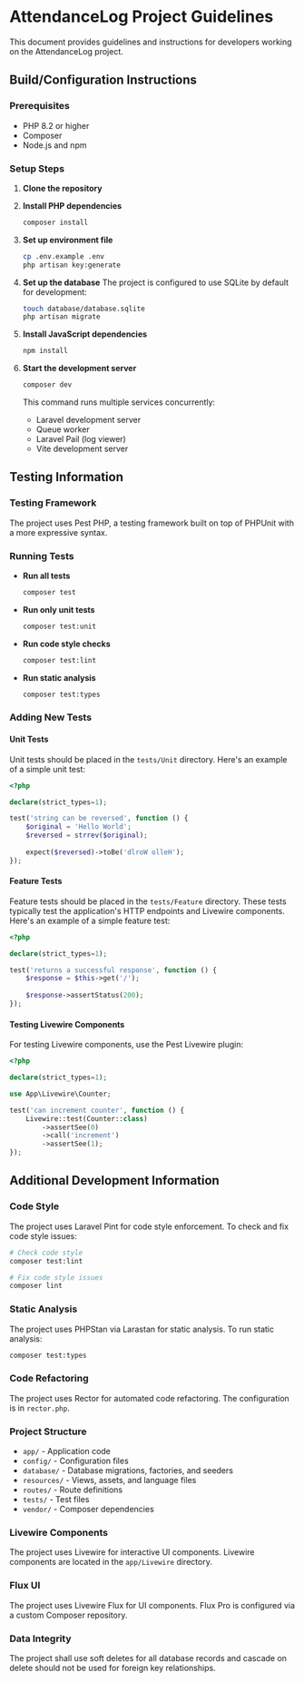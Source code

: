 # AttendanceLog Project Guidelines

This document provides guidelines and instructions for developers working on the AttendanceLog project.

## Build/Configuration Instructions

### Prerequisites
- PHP 8.2 or higher
- Composer
- Node.js and npm

### Setup Steps

1. **Clone the repository**

2. **Install PHP dependencies**
   ```bash
   composer install
   ```

3. **Set up environment file**
   ```bash
   cp .env.example .env
   php artisan key:generate
   ```

4. **Set up the database**
   The project is configured to use SQLite by default for development:
   ```bash
   touch database/database.sqlite
   php artisan migrate
   ```

5. **Install JavaScript dependencies**
   ```bash
   npm install
   ```

6. **Start the development server**
   ```bash
   composer dev
   ```
   This command runs multiple services concurrently:
   - Laravel development server
   - Queue worker
   - Laravel Pail (log viewer)
   - Vite development server

## Testing Information

### Testing Framework
The project uses Pest PHP, a testing framework built on top of PHPUnit with a more expressive syntax.

### Running Tests

- **Run all tests**
  ```bash
  composer test
  ```

- **Run only unit tests**
  ```bash
  composer test:unit
  ```

- **Run code style checks**
  ```bash
  composer test:lint
  ```

- **Run static analysis**
  ```bash
  composer test:types
  ```

### Adding New Tests

#### Unit Tests
Unit tests should be placed in the `tests/Unit` directory. Here's an example of a simple unit test:

```php
<?php

declare(strict_types=1);

test('string can be reversed', function () {
    $original = 'Hello World';
    $reversed = strrev($original);
    
    expect($reversed)->toBe('dlroW olleH');
});
```

#### Feature Tests
Feature tests should be placed in the `tests/Feature` directory. These tests typically test the application's HTTP endpoints and Livewire components. Here's an example of a simple feature test:

```php
<?php

declare(strict_types=1);

test('returns a successful response', function () {
    $response = $this->get('/');
    
    $response->assertStatus(200);
});
```

#### Testing Livewire Components
For testing Livewire components, use the Pest Livewire plugin:

```php
<?php

declare(strict_types=1);

use App\Livewire\Counter;

test('can increment counter', function () {
    Livewire::test(Counter::class)
        ->assertSee(0)
        ->call('increment')
        ->assertSee(1);
});
```

## Additional Development Information

### Code Style
The project uses Laravel Pint for code style enforcement. To check and fix code style issues:

```bash
# Check code style
composer test:lint

# Fix code style issues
composer lint
```

### Static Analysis
The project uses PHPStan via Larastan for static analysis. To run static analysis:

```bash
composer test:types
```

### Code Refactoring
The project uses Rector for automated code refactoring. The configuration is in `rector.php`.

### Project Structure
- `app/` - Application code
- `config/` - Configuration files
- `database/` - Database migrations, factories, and seeders
- `resources/` - Views, assets, and language files
- `routes/` - Route definitions
- `tests/` - Test files
- `vendor/` - Composer dependencies

### Livewire Components
The project uses Livewire for interactive UI components. Livewire components are located in the `app/Livewire` directory.

### Flux UI
The project uses Livewire Flux for UI components. Flux Pro is configured via a custom Composer repository.

### Data Integrity
The project shall use soft deletes for all database records and cascade on delete should not be used for foreign key relationships.
